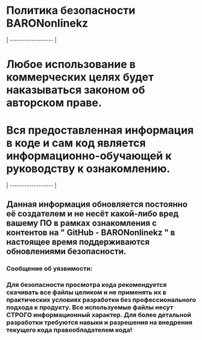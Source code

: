 # Политика безопасности BARONonlinekz

| ------------------ |

# Любое использование в коммерческих целях будет наказываться законом об авторском праве.

# Вся предоставленная информация в коде и сам код является информационно-обучающей к руководству к ознакомлению.

| ------------------ |

## Данная информация обновляется постоянно её создателем и не несёт какой-либо вред вашему ПО в рамках ознакомления с контентов на " GitHub - BARONonlinekz " в настоящее время поддерживаются обновлениями безопасности.

### Сообщение об уязвимости:

### Для безопасности просмотра кода рекомендуется скачивать все файлы целиком и не применять их в практических условиях разработки без профессионального подхода к продукту. Все используемые файлы несут СТРОГО информационный характер. Для более детальной разработки требуются навыки и разрешения на внедрения текущего кода правообладателем кода!
